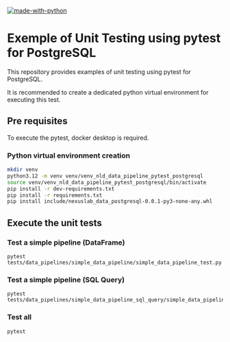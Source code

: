 [![made-with-python](https://img.shields.io/badge/Made%20with-Python-1f425f.svg)](https://www.python.org/)

# Exemple of Unit Testing using pytest for PostgreSQL

This repository provides examples of unit testing using pytest for PostgreSQL.

It is recommended to create a dedicated python virtual environment for executing this test.

## Pre requisites

To execute the pytest, docker desktop is required.

### Python virtual environment creation

```bash
mkdir venv
python3.12 -m venv venv/venv_nld_data_pipeline_pytest_postgresql
source venv/venv_nld_data_pipeline_pytest_postgresql/bin/activate
pip install -r dev-requirements.txt
pip install -r requirements.txt
pip install include/nexuslab_data_postgresql-0.0.1-py3-none-any.whl
```


## Execute the unit tests

### Test a simple pipeline (DataFrame)
```
pytest tests/data_pipelines/simple_data_pipeline/simple_data_pipeline_test.py
```

### Test a simple pipeline (SQL Query)
```
pytest tests/data_pipelines/simple_data_pipeline_sql_query/simple_data_pipeline_sql_query_test.py
```

### Test all
```
pytest
```